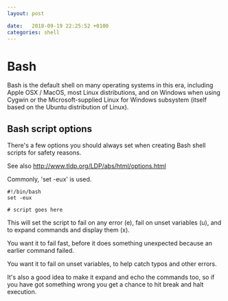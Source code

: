 ```yaml
---
layout: post

date:   2018-09-19 22:25:52 +0100
categories: shell
---
```

Bash
====
Bash is the default shell on many operating systems in this era, including Apple OSX / MacOS, most Linux distributions, and on Windows when using Cygwin or the Microsoft-supplied Linux for Windows subsystem (itself based on the Ubuntu distribution of Linux).

Bash script options
-------------------

There's a few options you should always set when creating Bash shell scripts for safety reasons.

See also <http://www.tldp.org/LDP/abs/html/options.html>

Commonly, 'set -eux' is used.

    #!/bin/bash
    set -eux

    # script goes here

This will set the script to fail on any error (e), fail on unset
variables (u), and to expand commands and display them (x).

You want it to fail fast, before it does something unexpected because an earlier command failed.

You want it to fail on unset variables, to help catch typos and other errors.

It's also a good idea to make it expand and echo the commands too, so if you have got something wrong you get a chance to hit break and halt execution.

